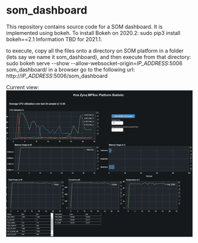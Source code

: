 # som_dashboard
This repository contains source code for a SOM dashboard. It is implemented using bokeh.
To install Bokeh on 2020.2: 
  sudo pip3 install bokeh==2.1
Information TBD for 2021.1.

to execute, copy all the files onto a directory on SOM platform in a folder (lets say we name it som_dashboard), and then execute from that directory:
  sudo bokeh serve --show --allow-websocket-origin=*IP_ADDRESS*:5006 som_dashboard/
in a browser go to the following url:
  http://*IP_ADDRESS*:5006/som_dashboard


Current view:
![Alt text](screenshot.PNG?raw=true "Title")

